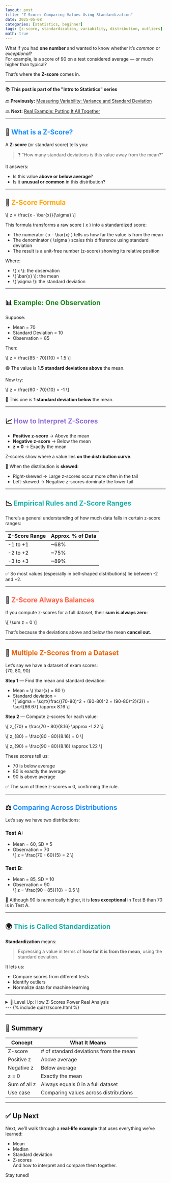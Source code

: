 ```yaml
---
layout: post
title: "Z-Score: Comparing Values Using Standardization"
date: 2025-05-08
categories: [statistics, beginner]
tags: [z-score, standardization, variability, distribution, outliers]
math: true
---
```


What if you had **one number** and wanted to know whether it’s *common* or *exceptional*?  
For example, is a score of 90 on a test considered average — or much higher than typical?

That’s where the **Z-score** comes in.

---

<div class="series-nav">
  <p>📚 <strong>This post is part of the "Intro to Statistics" series</strong></p>
  <p>🔙 <strong>Previously:</strong> <a href="/posts/variance-standard-deviation/">Measuring Variability: Variance and Standard Deviation</a></p>
  <p>🔜 <strong>Next:</strong> <a href="/posts/full-case-study/">Real Example: Putting It All Together</a></p>
</div>

---

## 🎯 <span style="color:#1E90FF;">What is a Z-Score?</span>

A **Z-score** (or standard score) tells you:

> ❓ “How many standard deviations is this value away from the mean?”

It answers:
- Is this value **above or below average**?
- Is it **unusual or common** in this distribution?

---

## 🧮 <span style="color:#FFA500;">Z-Score Formula</span>

\\[
z = \frac{x - \bar{x}}{\sigma}
\\]

This formula transforms a raw score \( x \) into a standardized score:

- The numerator \( x - \bar{x} \) tells us how far the value is from the mean  
- The denominator \( \sigma \) scales this difference using standard deviation  
- The result is a unit-free number (z-score) showing its relative position

Where:
- \\( x \\): the observation  
- \\( \bar{x} \\): the mean  
- \\( \sigma \\): the standard deviation

---

## 📊 <span style="color:#228B22;">Example: One Observation</span>

Suppose:
- Mean = 70  
- Standard Deviation = 10  
- Observation = 85

Then:

\\[
z = \frac{85 - 70}{10} = 1.5
\\]

🟢 The value is **1.5 standard deviations above** the mean.

Now try:

\\[
z = \frac{60 - 70}{10} = -1
\\]

🔵 This one is **1 standard deviation below** the mean.

---

## 📈 <span style="color:#9370DB;">How to Interpret Z-Scores</span>

- **Positive z-score** → Above the mean  
- **Negative z-score** → Below the mean  
- **z = 0** → Exactly the mean

Z-scores show where a value lies **on the distribution curve**.

📌 When the distribution is **skewed**:
- Right-skewed → Large z-scores occur more often in the tail  
- Left-skewed → Negative z-scores dominate the lower tail

---

## 📉 <span style="color:#20B2AA;">Empirical Rules and Z-Score Ranges</span>

There’s a general understanding of how much data falls in certain z-score ranges:

| Z-Score Range | Approx. % of Data |
|---------------|-------------------|
| -1 to +1      | ~68%              |
| -2 to +2      | ~75%              |
| -3 to +3      | ~89%              |

✅ So most values (especially in bell-shaped distributions) lie between -2 and +2.

---

## 🔁 <span style="color:#FF6347;">Z-Score Always Balances</span>

If you compute z-scores for a full dataset, their **sum is always zero**:

\\[
\sum z = 0
\\]

That’s because the deviations above and below the mean **cancel out**.

---

## 🧪 <span style="color:#F06500;">Multiple Z-Scores from a Dataset</span>

Let’s say we have a dataset of exam scores:  
{70, 80, 90}

**Step 1** — Find the mean and standard deviation:  
- Mean = \\( \bar{x} = 80 \\)  
- Standard deviation =  
  \\[
  \sigma = \sqrt{\frac{(70-80)^2 + (80-80)^2 + (90-80)^2}{3}} = \sqrt{66.67} \approx 8.16
  \\]

**Step 2** — Compute z-scores for each value:

\\[
z_{70} = \frac{70 - 80}{8.16} \approx -1.22
\\]

\\[
z_{80} = \frac{80 - 80}{8.16} = 0
\\]

\\[
z_{90} = \frac{90 - 80}{8.16} \approx 1.22
\\]




These scores tell us:
- 70 is below average  
- 80 is exactly the average  
- 90 is above average

✅ The sum of these z-scores ≈ 0, confirming the rule.

---

## ⚖️ <span style="color:#1E90FF;">Comparing Across Distributions</span>

Let’s say we have two distributions:

### Test A:
- Mean = 60, SD = 5  
- Observation = 70  
\\[
z = \frac{70 - 60}{5} = 2
\\]

### Test B:
- Mean = 85, SD = 10  
- Observation = 90  
\\[
z = \frac{90 - 85}{10} = 0.5
\\]

📌 Although 90 is numerically higher, it is **less exceptional** in Test B than 70 is in Test A.

---

## 🌍 <span style="color:#20B2AA;">This is Called Standardization</span>

**Standardization** means:
> Expressing a value in terms of **how far it is from the mean**, using the standard deviation.

It lets us:
- Compare scores from different tests
- Identify outliers
- Normalize data for machine learning

---

<details class="border rounded p-3 bg-light my-4">
  <summary class="fw-bold text-primary">🧠 Level Up: How Z-Scores Power Real Analysis</summary>
  <div class="mt-2">
    <p>Z-scores are more than just a tool for comparing test scores. They're the foundation for some of the most powerful techniques in statistics and machine learning:</p>
    <ul>
      <li>🎯 <strong>Probability:</strong> Z-scores help us estimate how likely a value is in a normal distribution — using z-tables</li>
      <li>📏 <strong>Confidence Intervals:</strong> Z-scores define the range of values we expect sample means to fall within</li>
      <li>🚨 <strong>Outlier Detection:</strong> Observations with <code>|z| > 2</code> or <code>|z| > 3</code> are often flagged as potential outliers</li>
      <li>🔄 <strong>Standardization:</strong> Machine learning models often require data to be normalized using z-scores</li>
    </ul>
    <p class="mb-0">You’ll see these ideas come to life as we explore probability and inference in upcoming posts.</p>
  </div>
</details>
---
{% include quiz/zscore.html %}

---

## 🧠 Summary

| Concept           | What It Means                                |
|-------------------|-----------------------------------------------|
| Z-score           | # of standard deviations from the mean        |
| Positive z        | Above average                                 |
| Negative z        | Below average                                 |
| z = 0             | Exactly the mean                              |
| Sum of all z      | Always equals 0 in a full dataset             |
| Use case          | Comparing values across distributions         |

---

## ✅ Up Next

Next, we’ll walk through a **real-life example** that uses everything we’ve learned:
- Mean
- Median
- Standard deviation
- Z-scores  
And how to interpret and compare them together.

Stay tuned!
